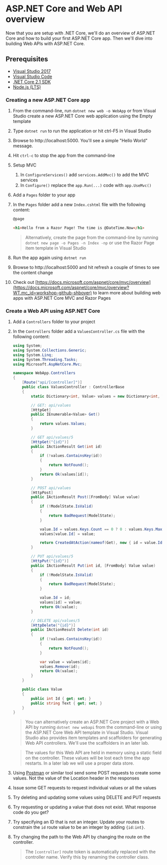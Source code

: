 # ASP.NET Core and Web API overview

Now that you are setup with .NET Core, we'll do an overview of ASP.NET Core and how to build your first ASP.NET Core app. Then we'll dive into building Web APIs with ASP.NET Core.

## Prerequisites

* [Visual Studio 2017](https://www.visualstudio.com/thank-you-downloading-visual-studio/?sku=Community&rel=15&WT.mc_id=workshop-github-shboyer)
* [Visual Studio Code](https://code.visualstudio.com?WT.mc_id=workshop-github-shboyer)
* [.NET Core 2.1 SDK](https://www.microsoft.com/net/download/core?WT.mc_id=workshop-github-shboyer)
* [Node.js (LTS)](https://nodejs.org/)

### Creating a new ASP.NET Core app

1. From the command-line, run `dotnet new web -o WebApp` or from Visual Studio create a new  ASP.NET Core web application using the Empty template
1. Type `dotnet run` to run the application or hit ctrl-F5 in Visual Studio
1. Browse to http://localhost:5000. You'll see a simple "Hello World" message.
1. Hit `ctrl-c` to stop the app from the command-line
1. Setup MVC
    1. In `ConfigureServices()` add `services.AddMvc()` to add the MVC services
    1. In `Configure()` replace the `app.Run(...)` code with `app.UseMvc()`
1. Add a `Pages` folder to your app
1. In the `Pages` folder add a new `Index.cshtml` file with the following content:

    ```html
    @page

    <h1>Hello from a Razor Page! The time is @DateTime.Now</h1>
    ```

    > Alternatively, create the page from the command-line by running `dotnet new page -o Pages -n Index -np` or use the Razor Page item template in Visual Studio

1. Run the app again using `dotnet run`
1. Browse to http://localhost:5000 and hit refresh a couple of times to see the content change
1. Check out [https://docs.microsoft.com/aspnet/core/mvc/overview](https://docs.microsoft.com/aspnet/core/mvc/overview?WT.mc_id=workshop-github-shboyer) to learn more about building web apps with ASP.NET Core MVC and Razor Pages

### Create a Web API using ASP.NET Core

1. Add a `Controllers` folder to your project
1. In the `Controllers` folder add a `ValuesController.cs` file with the following content:

    ```c#
    using System;
    using System.Collections.Generic;
    using System.Linq;
    using System.Threading.Tasks;
    using Microsoft.AspNetCore.Mvc;

    namespace WebApp.Controllers
    {
        [Route("api/[controller]")]
        public class ValuesController : ControllerBase
        {
            static Dictionary<int, Value> values = new Dictionary<int, Value>();

            // GET: api/values
            [HttpGet]
            public IEnumerable<Value> Get()
            {
                return values.Values;
            }

            // GET api/values/5
            [HttpGet("{id}")]
            public IActionResult Get(int id)
            {
                if (!values.ContainsKey(id))
                {
                    return NotFound();
                }
                return Ok(values[id]);
            }

            // POST api/values
            [HttpPost]
            public IActionResult Post([FromBody] Value value)
            {
                if (!ModelState.IsValid)
                {
                    return BadRequest(ModelState);
                }

                value.Id = values.Keys.Count == 0 ? 0 : values.Keys.Max() + 1;
                values[value.Id] = value;

                return CreatedAtAction(nameof(Get), new { id = value.Id }, value);
            }

            // PUT api/values/5
            [HttpPut("{id}")]
            public IActionResult Put(int id, [FromBody] Value value)
            {
                if (!ModelState.IsValid)
                {
                    return BadRequest(ModelState);
                }

                value.Id = id;
                values[id] = value;
                return Ok(value);
            }

            // DELETE api/values/5
            [HttpDelete("{id}")]
            public IActionResult Delete(int id)
            {
                if (!values.ContainsKey(id))
                {
                    return NotFound();
                }

                var value = values[id];
                values.Remove(id);
                return Ok(value);
            }
        }

        public class Value
        {
            public int Id { get; set; }
            public string Text { get; set; }
        }
    }
    ```

    > You can alternatively create an ASP.NET Core project with a Web API by running `dotnet new webapi` from the command-line or using the ASP.NET Core Web API template in Visual Studio. Visual Studio also provides item templates and scaffolders for generating Web API controllers. We'll use the scaffolders in an later lab.

    > The values for this Web API are held in memory using a static field on the controller. These values will be lost each time the app restarts. In a later lab we will use a proper data store.

1. Using [Postman](https://www.getpostman.com/) or similar tool send some POST requests to create some values. Not the value of the Location header in the responses
1. Issue some GET requests to request individual values or all the values
1. Try deleting and updating some values using DELETE and PUT requests
1. Try requesting or updating a value that does not exist. What response code do you get?
1. Try specifying an ID that is not an integer. Update your routes to constrain the `id` route value to be an integer by adding `{id:int}`.
1. Try changing the path to the Web API by changing the route on the controller.

    > The `[controller]` route token is automatically replaced with the controller name. Verify this by renaming the controller class.